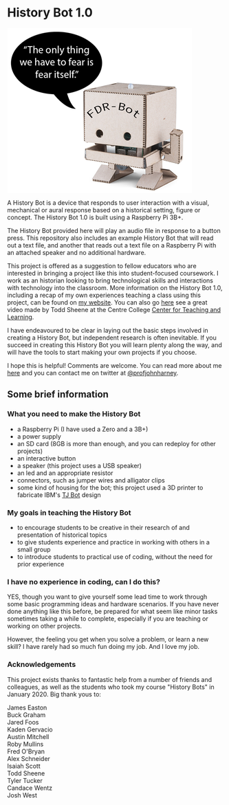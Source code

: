 # History Bot 1.0
<img align="center" src="fdrbot.png">

A History Bot is a device that responds to user interaction with a visual, mechanical or aural response based on a historical setting, figure or concept.
The History Bot 1.0 is built using a Raspberry Pi 3B+.

The History Bot provided here will play an audio file in response to a button press. This repository also includes an example History Bot that will read out a text file, and another that reads out a text file on a Raspberry Pi with an attached speaker and no additional hardware.

This project is offered as a suggestion to fellow educators who are interested in bringing a project like this into student-focused coursework.
I work as an historian looking to bring technological skills and interactions with technology into the classroom. 
More information on the History Bot 1.0, including a recap of my own experiences teaching a class using this project, can be found on [my website](http://www.profjohnharney.com). You can also go [here](https://ctl.centre.edu/2020/04/29/inspirations-faculty-profile-john-harney/) see a great video made by Todd Sheene at the Centre College [Center for Teaching and Learning](https://ctl.centre.edu/).

I have endeavoured to be clear in laying out the basic steps involved in creating a History Bot, but independent research is often inevitable.
If you succeed in creating this History Bot you will learn plenty along the way, and will have the tools to start making your own projects if you choose.

I hope this is helpful! Comments are welcome. You can read more about me [here](http://www.profjohnharney.com) and you can contact me on twitter at [@profjohnharney](http://www.twitter.com/profjohnharney).

## Some brief information

### What you need to make the History Bot
- a Raspberry Pi (I have used a Zero and a 3B+)
- a power supply
- an SD card (8GB is more than enough, and you can redeploy for other projects)
- an interactive button
- a speaker (this project uses a USB speaker)
- an led and an appropriate resistor
- connectors, such as jumper wires and alligator clips
- some kind of housing for the bot; this project used a 3D printer to fabricate IBM's [TJ Bot](https://ibmtjbot.github.io/) design

### My goals in teaching the History Bot
- to encourage students to be creative in their research of and presentation of historical topics
- to give students experience and practice in working with others in a small group
- to introduce students to practical use of coding, without the need for prior experience

### I have no experience in coding, can I do this?
YES, though you want to give yourself some lead time to work through some basic programming ideas and hardware scenarios.
If you have never done anything like this before, be prepared for what seem like minor tasks sometimes taking a while to complete, especially if you are teaching or working on other projects.

However, the feeling you get when you solve a problem, or learn a new skill?
I have rarely had so much fun doing my job.
And I love my job.

### Acknowledgements

This project exists thanks to fantastic help from a number of friends and colleagues, as well as the students who took my course "History Bots" in January 2020. Big thank yous to:  
  
James Easton   
Buck Graham   
Jared Foos  
Kaden Gervacio  
Austin Mitchell  
Roby Mullins  
Fred O'Bryan  
Alex Schneider  
Isaiah Scott   
Todd Sheene   
Tyler Tucker  
Candace Wentz  
Josh West  